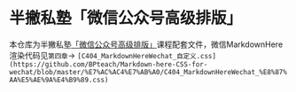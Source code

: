 # 半撇私塾「微信公众号高级排版」

本仓库为半撇私塾[「微信公众号高级排版」](http://learn.bpteach.com/course/24)课程配套文件，微信MarkdownHere渲染代码见`第四章`-> `[C404_MarkdownHereWechat_自定义.css](https://github.com/BPteach/Markdown-here-CSS-for-wechat/blob/master/%E7%AC%AC4%E7%AB%A0/C404_MarkdownHereWechat_%E8%87%AA%E5%AE%9A%E4%B9%89.css)`
